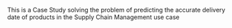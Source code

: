 This is a Case Study solving the problem of predicting the accurate delivery date of products in the Supply Chain Management use case
